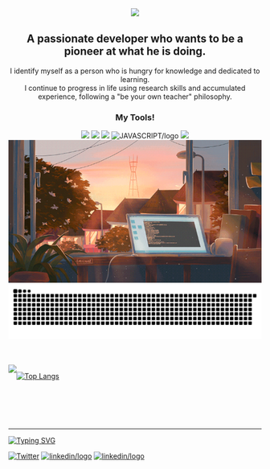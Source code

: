  <div align ="center">
 <img src="https://readme-typing-svg.demolab.com?font=Fira+Code&size=28&duration=5500&pause=5000&color=F76873&width=435&lines=HEY+THERE+!+I'M+FNAN+%F0%9F%91%8B%F0%9F%8F%BD;DESIGNER+%26+DEVELOPER;WELCOME+TO+MY+PAGE%F0%9F%8C%A0...!!!" />
  </div>
   <div align ="center">
 <h2>A passionate developer who wants to be a pioneer at what he is doing.</h2>
  </div>
 <div align ="center">
  
 
 I identify myself as a person who is hungry for knowledge and dedicated to learning. <br>I continue to progress in life using research skills and accumulated experience,  following a "be your own teacher" philosophy.
</div>
 
 <div align ="center">
 <h3> My Tools!</h3>
 
 <img  src="https://img.shields.io/badge/html5-%23E34F26.svg?style=for-the-badge&logo=html5&logoColor=white" />
 
<img  src="https://img.shields.io/badge/css3-%231572B6.svg?style=for-the-badge&logo=css3&logoColor=white" />
  
<img src="https://img.shields.io/badge/Sass-CC6699?style=for-the-badge&logo=sass&logoColor=white" />
  
<img  src="https://img.shields.io/badge/javascript-%23323330.svg?style=for-the-badge&logo=javascript&logoColor=%23F7DF1E" alt="JAVASCRIPT/logo"/>

<img  src="https://img.shields.io/badge/react-%2320232a.svg?style=for-the-badge&logo=react&logoColor=%2361DAFB" />
</div>

<div align="center">
<img src="https://github.com/AnaProgramando/AnaProgramando/raw/1abca3c99b5e79e7d3887d75d484642f2e574f26/aa.gif">
<img src="https://github.com/AnaProgramando/AnaProgramando/raw/output/github-contribution-grid-snake.svg">
</div>

<br><br>
<img align ="left" src="https://github-readme-stats.vercel.app/api?username=Fnanhabte&show_icons=true&theme=radical" />

  
[![Top Langs](https://github-readme-stats.vercel.app/api/top-langs/?username=Fnanhabte&langs_count=8)](https://github.com/anuraghazra/github-readme-stats)

 
<div align="left">
   <br>  <br>  <br>  <br>  
<hr>
<a href="https://git.io/typing-svg"><img src="https://readme-typing-svg.demolab.com?font=Fira+Code&size=28&duration=5500&pause=5000&color=F76873&width=435&lines=COMMUNICATION+%F0%9F%93%B6" alt="Typing SVG" /></a>
 
  <a align="left" href="https://twitter.com/GoodxHope" target="_blank"><img src="https://img.shields.io/badge/Twitter-1DA1F2?style=for-the-badge&logo=twitter&logoColor=white" alt="Twitter"></a>
  <a align="left" href="https://www.linkedin.com/in/fnan-habte-8483b0247/" target="_blank"><img src="https://img.shields.io/badge/LinkedIn-0077B5?style=for-the-badge&logo=linkedin&logoColor=white" alt="linkedin/logo" ></a>
 <a align="left" href="https://github.com/Fnanhabte" target="_blank"><img src="https://img.shields.io/badge/GitHub-100000?style=for-the-badge&logo=github&logoColor=white" alt="linkedin/logo"></a>
 
</div>
 
